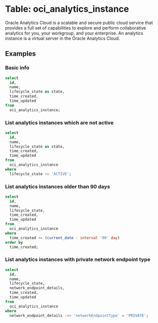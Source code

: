 # Table: oci_analytics_instance

Oracle Analytics Cloud is a scalable and secure public cloud service that provides a full set of capabilities to explore and perform collaborative analytics for you, your workgroup, and your enterprise. An analytics instance is a virtual server in the Oracle Analytics Cloud.

## Examples

### Basic info

```sql
select
  id,
  name,
  lifecycle_state as state,
  time_created,
  time_updated
from
  oci_analytics_instance;
```

### List analytics instances which are not active

```sql
select
  id,
  name,
  lifecycle_state as state,
  time_created,
  time_updated
from
  oci_analytics_instance
where
  lifecycle_state <> 'ACTIVE';
```

### List analytics instances older than 90 days

```sql
select
  id,
  name,
  lifecycle_state,
  time_created,
  time_updated
from
  oci_analytics_instance
where
  time_created <= (current_date - interval '90' day)
order by
  time_created;
```

### List analytics instances with private network endpoint type

```sql
select
  id,
  name,
  lifecycle_state,
  network_endpoint_details,
  time_created,
  time_updated
from
  oci_analytics_instance
where
  network_endpoint_details ->> 'networkEndpointType' = 'PRIVATE';
```
